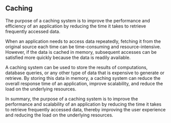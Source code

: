 ## Caching
The purpose of a caching system is to improve the performance and efficiency of an application by reducing the time it takes to retrieve frequently accessed data.

When an application needs to access data repeatedly, fetching it from the original source each time can be time-consuming and resource-intensive. However, if the data is cached in memory, subsequent accesses can be satisfied more quickly because the data is readily available.

A caching system can be used to store the results of computations, database queries, or any other type of data that is expensive to generate or retrieve. By storing this data in memory, a caching system can reduce the overall response time of an application, improve scalability, and reduce the load on the underlying resources.

In summary, the purpose of a caching system is to improve the performance and scalability of an application by reducing the time it takes to retrieve frequently accessed data, thereby improving the user experience and reducing the load on the underlying resources.

